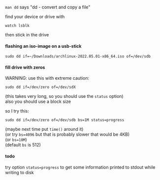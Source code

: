 `man dd` says "dd - convert and copy a file"

find your device or drive with
```
watch lsblk
```
then stick in the drive

#### flashing an iso-image on a usb-stick
```
sudo dd if=~/Downloads/archlinux-2022.05.01-x86_64.iso of=/dev/sdb
```

#### fill drive with zeros
WARNING: use this with extreme caution:
```
sudo dd if=/dev/zero of=/dev/sdX
```
(this takes very long, so you should use the `status` option)\
also you should use a block size

so I try this:
```
sudo dd if=/dev/zero of=/dev/sdb bs=1M status=progress
```
(maybe next time put `time()` around it)\
(or try `bs=4096` but that is probably slower that would be 4KB)\
(or `bs=10M`)\
(default `bs` is 512)


#### todo
try option `status=progress` to get some information printed to stdout while writing to disk
